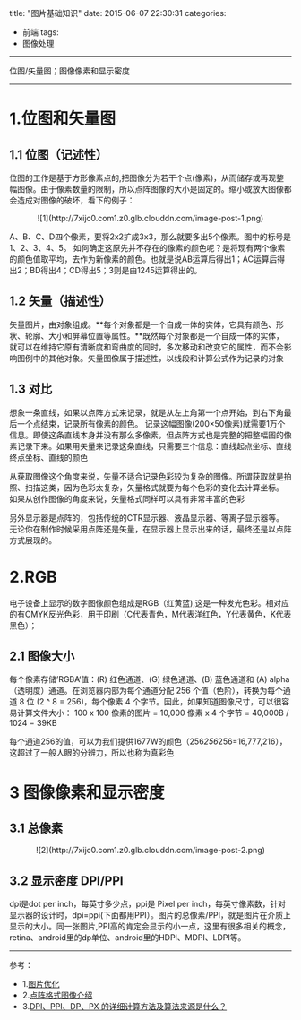 title: "图片基础知识"
date: 2015-06-07 22:30:31
categories: 
- 前端
tags:
- 图像处理
---

位图/矢量图；图像像素和显示密度
<!--more-->

---

# 1.位图和矢量图

## 1.1 位图（记述性）
位图的工作是基于方形像素点的,把图像分为若干个点(像素)，从而储存或再现整幅图像。由于像素数量的限制，所以点阵图像的大小是固定的。缩小或放大图像都会造成对图像的破坏，看下的例子：
  
  <center>![1](http://7xijc0.com1.z0.glb.clouddn.com/image-post-1.png)  </center>
  
A、B、C、D四个像素，要将2x2扩成3x3，那么就要多出5个像素。图中的标号是1、2、3、4、5。
如何确定这原先并不存在的像素的颜色呢？是将现有两个像素的颜色值取平均，去作为新像素的颜色。也就是说AB运算后得出1；AC运算后得出2；BD得出4；CD得出5；3则是由1245运算得出的。

## 1.2 矢量（描述性）
矢量图片，由对象组成。**每个对象都是一个自成一体的实体，它具有颜色、形状、轮廓、大小和屏幕位置等属性。**既然每个对象都是一个自成一体的实体，就可以在维持它原有清晰度和弯曲度的同时，多次移动和改变它的属性，而不会影响图例中的其他对象。矢量图像属于描述性，以线段和计算公式作为记录的对象

## 1.3 对比
想象一条直线，如果以点阵方式来记录，就是从左上角第一个点开始，到右下角最后一个点结束，记录所有像素的颜色。 记录这幅图像(200×50像素)就需要1万个信息。即使这条直线本身并没有那么多像素，但点阵方式也是完整的把整幅图的像素记录下来。如果用矢量来记录这条直线，只需要三个信息：直线起点坐标、直线终点坐标、直线的颜色

从获取图像这个角度来说，矢量不适合记录色彩较为复杂的图像。所谓获取就是拍照、扫描这类，因为色彩太复杂，矢量格式就要为每个色彩的变化去计算坐标。 如果从创作图像的角度来说，矢量格式同样可以具有非常丰富的色彩

另外显示器是点阵的，包括传统的CTR显示器、液晶显示器、等离子显示器等。 无论你在制作时候采用点阵还是矢量，在显示器上显示出来的话，最终还是以点阵方式展现的。


# 2.RGB

电子设备上显示的数字图像颜色组成是RGB（红黄蓝),这是一种发光色彩。相对应的有CMYK反光色彩，用于印刷（C代表青色，M代表洋红色，Y代表黄色，K代表黑色）；

## 2.1 图像大小
每个像素存储’RGBA‘值：(R) 红色通道、(G) 绿色通道、(B) 蓝色通道和 (A) alpha（透明度）通道。在浏览器内部为每个通道分配 256 个值（色阶），转换为每个通道 8 位 (2 ^ 8 = 256)，每个像素 4 个字节。因此，如果知道图像尺寸，可以很容易计算文件大小：
 100 x 100 像素的图片 =  10,000 像素 x 4 个字节 = 40,000B  / 1024 = 39KB

每个通道256的值，可以为我们提供1677W的颜色（256*256*256=16,777,216），这超过了一般人眼的分辨力，所以也称为真彩色


# 3 图像像素和显示密度

## 3.1 总像素
<center>![2](http://7xijc0.com1.z0.glb.clouddn.com/image-post-2.png)  </center>

## 3.2 显示密度 DPI/PPI
dpi是dot per inch，每英寸多少点，ppi是 Pixel per inch，每英寸像素数，针对显示器的设计时，dpi=ppi(下面都用PPI）。图片的总像素/PPI，就是图片在介质上显示的大小。同一张图片,PPI高的肯定会显示的小一点，这里有很多相关的概念，retina、android里的dp单位、android里的HDPI、MDPI、LDPI等。

- - -

参考：

* 1.[图片优化](https://developers.google.com/web/fundamentals/performance/optimizing-content-efficiency/image-optimization)
* 2.[点阵格式图像介绍](http://blog.163.com/fan_cun_fu/blog/static/455609201141925812990/)
* 3.[DPI、PPI、DP、PX 的详细计算方法及算法来源是什么？](http://www.zhihu.com/question/21220154)

